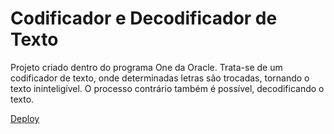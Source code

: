 # Codificador e Decodificador de Texto

Projeto criado dentro do programa One da Oracle.
Trata-se de um codificador de texto, onde determinadas letras são trocadas, tornando o texto ininteligível. O processo contrário também é possível, decodificando o texto.

[Deploy](https://github.com/Recr/text-encrypter/deployments/github-pages)